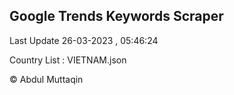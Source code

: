 

## Google Trends Keywords Scraper 
 
Last Update 26-03-2023 , 05:46:24

Country List :
VIETNAM.json



© Abdul Muttaqin 
